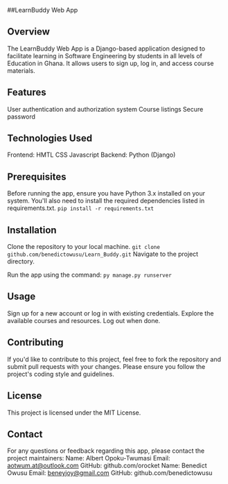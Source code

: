 ##LearnBuddy Web App

## Overview

The LearnBuddy Web App is a Django-based application designed to facilitate learning in Software Engineering by students in all levels of Education in Ghana. It allows users to sign up, log in, and access course materials.

## Features

User authentication and authorization system
Course listings
Secure password

## Technologies Used

Frontend:
HMTL
CSS
Javascript
Backend:
Python (Django)

## Prerequisites

Before running the app, ensure you have Python 3.x installed on your system. You'll also need to install the required dependencies listed in requirements.txt.
`pip install -r requirements.txt`

## Installation

Clone the repository to your local machine.
`git clone github.com/benedictowusu/Learn_Buddy.git`
Navigate to the project directory.

Run the app using the command:
`py manage.py runserver`

## Usage

Sign up for a new account or log in with existing credentials.
Explore the available courses and resources.
Log out when done.

## Contributing

If you'd like to contribute to this project, feel free to fork the repository and submit pull requests with your changes. Please ensure you follow the project's coding style and guidelines.

## License

This project is licensed under the MIT License.

## Contact

For any questions or feedback regarding this app, please contact the project maintainers:
Name: Albert Opoku-Twumasi Email: aotwum.at@outlook.com GitHub: github.com/orocket
Name: Benedict Owusu Email: beneyjoy@gmail.com GitHub: github.com/benedictowusu
